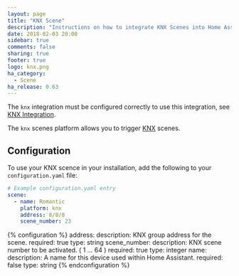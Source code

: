 ```yaml
---
layout: page
title: "KNX Scene"
description: "Instructions on how to integrate KNX Scenes into Home Assistant."
date: 2018-02-03 20:00
sidebar: true
comments: false
sharing: true
footer: true
logo: knx.png
ha_category:
  - Scene
ha_release: 0.63
---
```


<div class='note'>
  
The `knx` integration must be configured correctly to use this integration, see [KNX Integration](/components/knx).

</div>

The `knx` scenes platform allows you to trigger [KNX](http://www.knx.org) scenes.

## Configuration

To use your KNX scence in your installation, add the following to your `configuration.yaml` file:

```yaml
# Example configuration.yaml entry
scene:
  - name: Romantic
    platform: knx
    address: 8/8/8
    scene_number: 23
```

{% configuration %}
address:
  description: KNX group address for the scene.
  required: true
  type: string
scene_number:
  description: KNX scene number to be activated. ( 1 ... 64 )
  required: true
  type: integer
name:
  description: A name for this device used within Home Assistant.
  required: false
  type: string
{% endconfiguration %}
